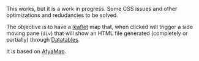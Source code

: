 This works, but it is a work in progress. Some CSS issues and other optimizations and redudancies to be solved.

The objective is to have a <a href="http://leafletjs.com/">leaflet</a> map that, when clicked will trigger a side moving pane (`div`) that will show an HTML file generated (completely or partially) through <a href="http://datatables.net/">Datatables</a>.

It is based on <a href="https://github.com/Jumagreens/AfyaMap">AfyaMap</a>.

